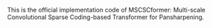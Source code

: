 This is the official implementation code of MSCSCformer: Multi-scale Convolutional Sparse Coding-based Transformer for Pansharpening.
